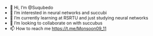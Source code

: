- 👋 Hi, I’m @Suqubedo
- 👀 I’m interested in neural networks and succubi
- 🌱 I’m currently learning at RSRTU and just studying neural networks
- 💞️ I’m looking to collaborate on with succubus
- 📫 How to reach me https://t.me/Monsoon09_11

<!---
Suqubedo/Suqubedo is a ✨ special ✨ repository because its `README.md` (this file) appears on your GitHub profile.
You can click the Preview link to take a look at your changes.
--->
